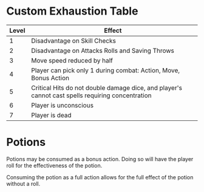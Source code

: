 # Custom Exhaustion Table

| Level | Effect |
|-------|--------|
| 1 | Disadvantage on Skill Checks |
| 2 | Disadvantage on Attacks Rolls and Saving Throws |
| 3 | Move speed reduced by half |
| 4 | Player can pick only 1 during combat: Action, Move, Bonus Action |
| 5 | Critical Hits do not double damage dice, and player's cannot cast spells requiring concentration |
| 6 | Player is unconscious |
| 7 | Player is dead |

# Potions
Potions may be consumed as a bonus action. Doing so will have the player roll for the effectiveness of the potion.

Consuming the potion as a full action allows for the full effect of the potion without a roll.
